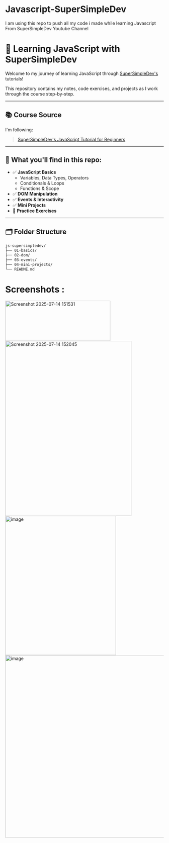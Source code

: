 # Javascript-SuperSimpleDev
I am using this repo to push all my code i made while learning Javascript From SuperSimpleDev Youtube Channel

# 🧠 Learning JavaScript with SuperSimpleDev

Welcome to my journey of learning JavaScript through [SuperSimpleDev's](https://www.supersimple.dev/) tutorials!

This repository contains my notes, code exercises, and projects as I work through the course step-by-step.

---

## 📚 Course Source

I'm following:
> [SuperSimpleDev's JavaScript Tutorial for Beginners](https://www.youtube.com/playlist?list=PL0Zuz27SZ-6Mx9fd9elt80G1bPcySmWit)

---

## 🧰 What you'll find in this repo:

- ✅ **JavaScript Basics**
  - Variables, Data Types, Operators
  - Conditionals & Loops
  - Functions & Scope
- ✅ **DOM Manipulation**
- ✅ **Events & Interactivity**
- ✅ **Mini Projects**
- 🧪 **Practice Exercises**

---

## 🗂️ Folder Structure

```bash
js-supersimpledev/
├── 01-basics/
├── 02-dom/
├── 03-events/
├── 04-mini-projects/
└── README.md

```
# Screenshots :

<img width="334" height="128" alt="Screenshot 2025-07-14 151531" src="https://github.com/user-attachments/assets/8882aa4a-8c58-463e-8ad4-f83340096e5d" />
<div><img width="401" height="557" alt="Screenshot 2025-07-14 152045" src="https://github.com/user-attachments/assets/97e5269c-7926-4f06-9ad5-7093abe03d27" /></div>
<img width="352" height="443" alt="image" src="https://github.com/user-attachments/assets/0dc6992b-52af-4dc4-abbd-7e2206682acf" />
<img width="677" height="581" alt="image" src="https://github.com/user-attachments/assets/c72e033e-21bb-4ae3-b099-5da1235e6a8d" />


